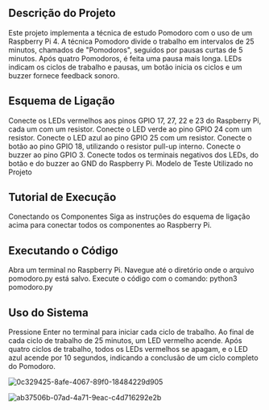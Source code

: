 ## Descrição do Projeto
Este projeto implementa a técnica de estudo Pomodoro com o uso de um Raspberry Pi 4. A técnica Pomodoro divide o trabalho em intervalos de 25 minutos, chamados de "Pomodoros", seguidos por pausas curtas de 5 minutos. Após quatro Pomodoros, é feita uma pausa mais longa. LEDs indicam os ciclos de trabalho e pausas, um botão inicia os ciclos e um buzzer fornece feedback sonoro.

## Esquema de Ligação
Conecte os LEDs vermelhos aos pinos GPIO 17, 27, 22 e 23 do Raspberry Pi, cada um com um resistor.
Conecte o LED verde ao pino GPIO 24 com um resistor.
Conecte o LED azul ao pino GPIO 25 com um resistor.
Conecte o botão ao pino GPIO 18, utilizando o resistor pull-up interno.
Conecte o buzzer ao pino GPIO 3.
Conecte todos os terminais negativos dos LEDs, do botão e do buzzer ao GND do Raspberry Pi.
Modelo de Teste Utilizado no Projeto


## Tutorial de Execução
Conectando os Componentes
Siga as instruções do esquema de ligação acima para conectar todos os componentes ao Raspberry Pi.

## Executando o Código
Abra um terminal no Raspberry Pi.
Navegue até o diretório onde o arquivo pomodoro.py está salvo.
Execute o código com o comando:
python3 pomodoro.py
## Uso do Sistema
Pressione Enter no terminal para iniciar cada ciclo de trabalho.
Ao final de cada ciclo de trabalho de 25 minutos, um LED vermelho acende.
Após quatro ciclos de trabalho, todos os LEDs vermelhos se apagam, e o LED azul acende por 10 segundos, indicando a conclusão de um ciclo completo do Pomodoro.

![0c329425-8afe-4067-89f0-18484229d905](https://github.com/viniciusandrade22/projeto/assets/169168042/7db8dc4e-4bca-48c7-babc-4e76363b6304)

![ab37506b-07ad-4a71-9eac-c4d716292e2b](https://github.com/viniciusandrade22/projeto/assets/169168042/ad6377d8-25e0-4077-915e-6a6954508db6)
